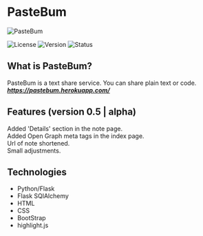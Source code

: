 # PasteBum
![PasteBum](https://i.hizliresim.com/4i3SVl.png)

![License](https://img.shields.io/badge/license-MIT-green)
![Version](https://img.shields.io/badge/version-0.5-blue)
![Status](https://img.shields.io/badge/status-alpha-red)

## What is PasteBum?
PasteBum is a text share service. You can share plain text or code.
***https://pastebum.herokuapp.com/***

## Features (version 0.5 | alpha)
Added 'Details' section in the note page.<br>
Added Open Graph meta tags in the index page.<br>
Url of note shortened.<br>
Small adjustments.<br>

## Technologies
- Python/Flask
- Flask SQlAlchemy
- HTML
- CSS
- BootStrap
- highlight.js
